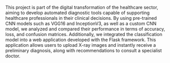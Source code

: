 
This project is part of the digital transformation of the healthcare sector, aiming to develop automated diagnostic tools capable of supporting healthcare professionals in their clinical decisions.
By using pre-trained CNN models such as VGG16 and InceptionV3, as well as a custom CNN model, we analyzed and compared their performance in terms of accuracy, loss, and confusion matrices. Additionally, we integrated the classification model into a web application developed with the Flask framework. 
This application allows users to upload X-ray images and instantly receive a preliminary diagnosis, along with recommendations to consult a specialist doctor.
